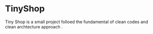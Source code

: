 # TinyShop
Tiny Shop is a small project folloed the fundamental of clean codes and clean archtecture approach .
